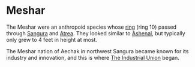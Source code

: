 # Meshar

The Meshar were an anthropoid species whose [ring](../../geography/anthropic-rings.md) (ring 10) passed through [Sangura](../../geography/continents/sangura.md) and [Atrea](../../geography/continents/obsidia.md). They looked similar to [Ashenal](ashenal.md), but typically only grew to 4 feet in height at most.

The Meshar nation of Aechak in northwest Sangura became known for its industry and innovation, and this is where [The Industrial Union](../../organizations/other/industrial-union.md) began.